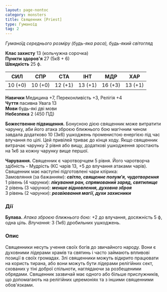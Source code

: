 ```yaml
---
layout: page-nontoc
category: monsters
title: Священник [Priest]
type: Гуманоїд
tag: 2
---
```


_Гуманоїд середнього розміру (будь-яка раса), будь-який світогляд_

**Клас захисту** 13 (кольчужна сорочка)    
**Пункти здоров'я** 27 (5к8 + 6)    
**Швидкість** 25 ф.

| СИЛ     | СПР     | СТА     | ІНТ     | МДР     | ХАР     |
| ------- | ------- | ------- | ------- | ------- | ------- |
| 10 (+0) | 10 (+0) | 12 (+1) | 13 (+1) | 16 (+3) | 13 (+1) |

**Навички** Медицина +7, Переконливість +3, Релігія +4    
**Чуття** пасивна Увага 13    
**Мови** будь-які дві мови    
**Небезпека** 2 (450 ПД)

**Божественне підвищення.** Бонусною дією священник може витратити чарунку, аби його атака зброєю ближнього бою магічним чином завдала додатково 10 (3к6) ушкоджень променистою енергією під час влучання по цілі. Цей привілей триває до кінця ходу. Якщо священник витрачає чарунку 2 рівня або вищу, додаткові ушкодження зростають на 1к6 за кожну чарунку вище першої.    

**Чарування.** Священник є чаротворчцем 5 рівня. Його чаротворча здібність - Мудрість (КС чарів 13, +5 до влучання атаками чарів). Священник має наступні підготовлені чари клірика:    
Замовляння (за бажанням): **_світло, священне полум'я, чудотворення_**    
1 рівень (4 чарунки): **_лікування ран, спрямований заряд, святилище_**    
2 рівень (3 чарунки): **_менше відновлення, духовна зброя_**    
3 рівень (2 чарунки): **_розвіювання магії, духи захисники_**

### Дії
**Булава.** _Атака зброєю ближнього бою:_ +2 до влучання, досяжність 5 ф, одна ціль. _Влучання:_ 3 (1к6) дробильних ушкоджень.

### Опис
Священники несуть учення своїх богів до звичайного народу. Вони є духовними лідерами храмів та святинь і часто займають впливові позиції в своїх громадах. Злі священники можуть відкрито працювати на користь тирана, або вони можуть бути лідерами релігійних сект, схованих у тіні доброї спільноти, наглядаючи за розбещеними обрядами. Священник зазвичай має одного або більше прислужників, що допомагають на релігійних церемоніях та з іншими священними обов'язками. 
